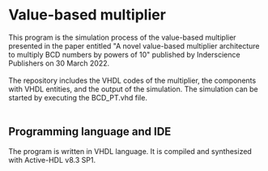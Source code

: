 # Value-based multiplier
This program is the simulation process of the value-based multiplier presented in the paper entitled "A novel value-based multiplier architecture to multiply BCD numbers by powers of 10" published by Inderscience Publishers on 30 March 2022.
<br/>
<br/>
The repository includes the VHDL codes of the multiplier, the components with VHDL entities, and the output of the simulation. The simulation can be started by executing the BCD_PT.vhd file.
<br/>
<br/>
## Programming language and IDE
The program is written in VHDL language. It is compiled and synthesized with Active-HDL v8.3 SP1.
